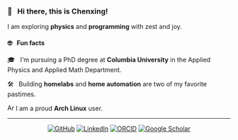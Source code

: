 ### 👋 &nbsp; Hi there, this is Chenxing!

I am exploring **physics** and **programming** with zest and joy.

#### 🤓 &nbsp; Fun facts

🎓 &nbsp; I'm pursuing a PhD degree at **Columbia University** in the Applied Physics and Applied Math Department.

🛠️ &nbsp; Building **homelabs** and **home automation** are two of my favorite pastimes.

<img src="https://github.com/chazeon/chazeon/assets/2217102/d2fea783-b44c-49a7-83f6-0c59722212ab" alt="Arch Linux Logo" height="15"> I am a proud **Arch Linux** user.

<!--
**chazeon/chazeon** is a ✨ _special_ ✨ repository because its `README.md` (this file) appears on your GitHub profile.

Here are some ideas to get you started:

- 🔭 I’m currently working on ...
- 🌱 I’m currently learning ...
- 👯 I’m looking to collaborate on ...
- 🤔 I’m looking for help with ...
- 💬 Ask me about ...
- 📫 How to reach me: ...
- 😄 Pronouns: ...
- ⚡ Fun fact: ...
-->

---
<p align="center">
  <a href="https://github.com/chazeon"><img src="https://img.shields.io/github/stars/chazeon?affiliations=COLLABORATOR&amp;style=flat-square&amp;logo=github" alt="GitHub"></a>
  <a href="https://www.linkedin.com/in/chenxing-luo"><img src="https://img.shields.io/static/v1?label=&amp;message=LinkedIn&amp;color=0077B5&amp;style=flat-square&amp;logo=linkedin" alt="LinkedIn"></a>
  <a href="https://orcid.org/0000-0003-4116-6851"><img src="https://img.shields.io/static/v1?label=ORCID&amp;message=0000-0003-4116-6851&amp;color=green&amp;style=flat-square&amp;logo=orcid" alt="ORCID"></a>
  <a href="https://scholar.google.com/citations?user=iMefCXUAAAAJ"><img src="https://img.shields.io/static/v1?label=&amp;message=Google%20Scholar&amp;color=gray&amp;style=flat-square&amp;logo=google-scholar" alt="Google Scholar"></a>
</p>
